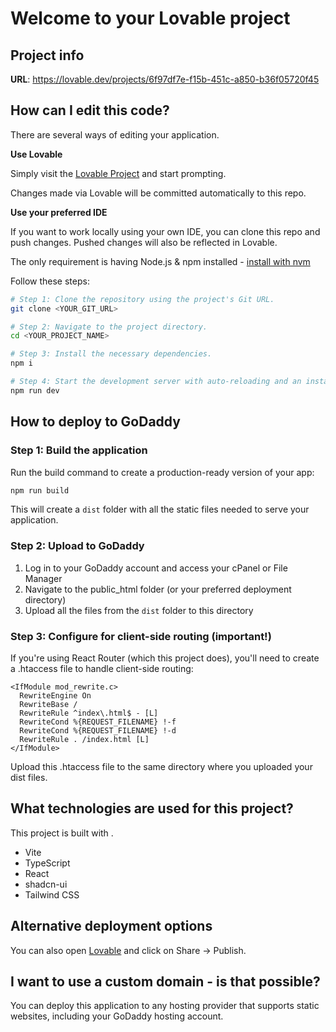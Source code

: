 
# Welcome to your Lovable project

## Project info

**URL**: https://lovable.dev/projects/6f97df7e-f15b-451c-a850-b36f05720f45

## How can I edit this code?

There are several ways of editing your application.

**Use Lovable**

Simply visit the [Lovable Project](https://lovable.dev/projects/6f97df7e-f15b-451c-a850-b36f05720f45) and start prompting.

Changes made via Lovable will be committed automatically to this repo.

**Use your preferred IDE**

If you want to work locally using your own IDE, you can clone this repo and push changes. Pushed changes will also be reflected in Lovable.

The only requirement is having Node.js & npm installed - [install with nvm](https://github.com/nvm-sh/nvm#installing-and-updating)

Follow these steps:

```sh
# Step 1: Clone the repository using the project's Git URL.
git clone <YOUR_GIT_URL>

# Step 2: Navigate to the project directory.
cd <YOUR_PROJECT_NAME>

# Step 3: Install the necessary dependencies.
npm i

# Step 4: Start the development server with auto-reloading and an instant preview.
npm run dev
```

## How to deploy to GoDaddy

### Step 1: Build the application
Run the build command to create a production-ready version of your app:
```sh
npm run build
```

This will create a `dist` folder with all the static files needed to serve your application.

### Step 2: Upload to GoDaddy
1. Log in to your GoDaddy account and access your cPanel or File Manager
2. Navigate to the public_html folder (or your preferred deployment directory)
3. Upload all the files from the `dist` folder to this directory

### Step 3: Configure for client-side routing (important!)
If you're using React Router (which this project does), you'll need to create a .htaccess file to handle client-side routing:

```
<IfModule mod_rewrite.c>
  RewriteEngine On
  RewriteBase /
  RewriteRule ^index\.html$ - [L]
  RewriteCond %{REQUEST_FILENAME} !-f
  RewriteCond %{REQUEST_FILENAME} !-d
  RewriteRule . /index.html [L]
</IfModule>
```

Upload this .htaccess file to the same directory where you uploaded your dist files.

## What technologies are used for this project?

This project is built with .

- Vite
- TypeScript
- React
- shadcn-ui
- Tailwind CSS

## Alternative deployment options

You can also open [Lovable](https://lovable.dev/projects/6f97df7e-f15b-451c-a850-b36f05720f45) and click on Share -> Publish.

## I want to use a custom domain - is that possible?

You can deploy this application to any hosting provider that supports static websites, including your GoDaddy hosting account.

